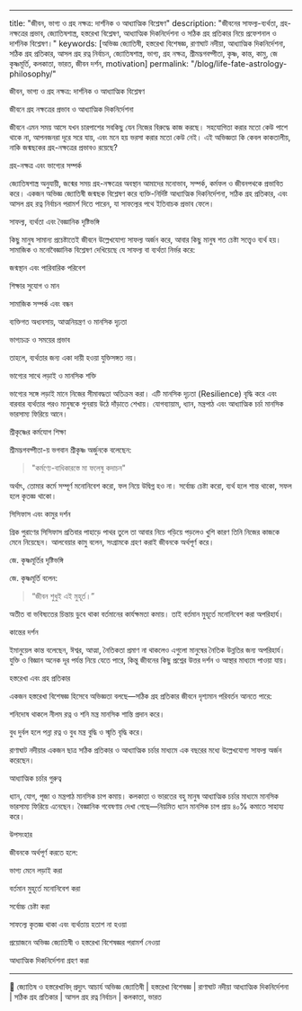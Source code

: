 
---

title: "জীবন, ভাগ্য ও গ্রহ নক্ষত্র: দার্শনিক ও আধ্যাত্মিক বিশ্লেষণ" description: "জীবনের সাফল্য-ব্যর্থতা, গ্রহ-নক্ষত্রের প্রভাব, জ্যোতিষশাস্ত্র, হস্তরেখা বিশ্লেষণ, আধ্যাত্মিক দিকনির্দেশনা ও সঠিক গ্রহ প্রতিকার নিয়ে প্রফেশনাল ও দার্শনিক বিশ্লেষণ।" keywords: [অভিজ্ঞ জ্যোতিষী, হস্তরেখা বিশেষজ্ঞ, রাণাঘাট নদীয়া, আধ্যাত্মিক দিকনির্দেশনা, সঠিক গ্রহ প্রতিকার, আসল গ্রহ রত্ন নির্বাচন, জ্যোতিষশাস্ত্র, ভাগ্য, গ্রহ নক্ষত্র, শ্রীমদ্ভগবদ্গীতা, কৃষ্ণ, কান্ত, কামু, জে কৃষ্ণমূর্তি, কলকাতা, ভারত, জীবন দর্শন, motivation] permalink: "/blog/life-fate-astrology-philosophy/"

জীবন, ভাগ্য ও গ্রহ নক্ষত্র: দার্শনিক ও আধ্যাত্মিক বিশ্লেষণ

জীবনে গ্রহ নক্ষত্রের প্রভাব ও আধ্যাত্মিক দিকনির্দেশনা

জীবনে এমন সময় আসে যখন চারপাশের সবকিছু যেন নিজের বিরুদ্ধে কাজ করছে। সহযোগিতা করার মতো কেউ পাশে থাকে না, আপনজনরা দূরে সরে যায়, এবং মনে হয় ভরসা করার মতো কেউ নেই। এই অভিজ্ঞতা কি কেবল কাকতালীয়, নাকি জন্মছকের গ্রহ-নক্ষত্রের প্রভাবও রয়েছে?

গ্রহ-নক্ষত্র এবং ভাগ্যের সম্পর্ক

জ্যোতিষশাস্ত্র অনুযায়ী, জন্মের সময় গ্রহ-নক্ষত্রের অবস্থান আমাদের মনোভাব, সম্পর্ক, কর্মফল ও জীবনপথকে প্রভাবিত করে। একজন অভিজ্ঞ জ্যোতিষী জন্মছক বিশ্লেষণ করে ব্যক্তি-নির্দিষ্ট আধ্যাত্মিক দিকনির্দেশনা, সঠিক গ্রহ প্রতিকার, এবং আসল গ্রহ রত্ন নির্বাচন পরামর্শ দিতে পারেন, যা সাফল্যের পথে ইতিবাচক প্রভাব ফেলে।

সাফল্য, ব্যর্থতা এবং বৈজ্ঞানিক দৃষ্টিভঙ্গি

কিছু মানুষ সামান্য প্রচেষ্টাতেই জীবনে উল্লেখযোগ্য সাফল্য অর্জন করে, আবার কিছু মানুষ শত চেষ্টা সত্ত্বেও ব্যর্থ হয়। সামাজিক ও মনোবৈজ্ঞানিক বিশ্লেষণ দেখিয়েছে যে সাফল্য বা ব্যর্থতা নির্ভর করে:

জন্মস্থান এবং পারিবারিক পরিবেশ

শিক্ষার সুযোগ ও মান

সামাজিক সম্পর্ক এবং বন্ধন

ব্যক্তিগত অধ্যবসায়, আত্মনিয়ন্ত্রণ ও মানসিক দৃঢ়তা

ভাগ্যচক্র ও সময়ের প্রভাব


তাহলে, ব্যর্থতার জন্য একা দায়ী হওয়া যুক্তিসঙ্গত নয়।

ভাগ্যের সাথে লড়াই ও মানসিক শক্তি

ভাগ্যের সঙ্গে লড়াই মানে নিজের সীমাবদ্ধতা অতিক্রম করা। এটি মানসিক দৃঢ়তা (Resilience) বৃদ্ধি করে এবং বারবার ব্যর্থতার পরও মানুষকে পুনরায় উঠে দাঁড়াতে শেখায়। যোগব্যায়াম, ধ্যান, মন্ত্রপাঠ এবং আধ্যাত্মিক চর্চা মানসিক ভারসাম্য ফিরিয়ে আনে।

শ্রীকৃষ্ণের কর্মযোগ শিক্ষা

শ্রীমদ্ভগবদ্গীতা-য় ভগবান শ্রীকৃষ্ণ অর্জুনকে বলেছেন:

> "কর্মণ্যে-বাধিকারস্তে মা ফলেষু কদাচন"



অর্থাৎ, তোমার কর্মে সম্পূর্ণ মনোনিবেশ করো, ফল নিয়ে উদ্বিগ্ন হও না। সর্বোচ্চ চেষ্টা করো, ব্যর্থ হলে শান্ত থাকো, সফল হলে কৃতজ্ঞ থাকো।

সিসিফাস এবং কামুর দর্শন

গ্রিক পুরাণের সিসিফাস প্রতিবার পাহাড়ে পাথর তুলে তা আবার নিচে গড়িয়ে পড়লেও খুশি কারণ তিনি নিজের কাজকে মেনে নিয়েছেন। আলবেয়ার কামু বলেন, সংগ্রামকে গ্রহণ করাই জীবনকে অর্থপূর্ণ করে।

জে. কৃষ্ণমূর্তির দৃষ্টিভঙ্গি

জে. কৃষ্ণমূর্তি বলেন:

> “জীবন শুধুই এই মুহূর্ত।”



অতীত বা ভবিষ্যতের চিন্তায় ডুবে থাকা বর্তমানের কার্যক্ষমতা কমায়। তাই বর্তমান মুহূর্তে মনোনিবেশ করা অপরিহার্য।

কান্তের দর্শন

ইমানুয়েল কান্ত বলেছেন, ঈশ্বর, আত্মা, নৈতিকতা প্রমাণ না থাকলেও এগুলো মানুষের নৈতিক উন্নতির জন্য অপরিহার্য। যুক্তি ও বিজ্ঞান অনেক দূর পর্যন্ত নিয়ে যেতে পারে, কিন্তু জীবনের কিছু প্রশ্নের উত্তর দর্শন ও আস্থার মাধ্যমে পাওয়া যায়।

হস্তরেখা এবং গ্রহ প্রতিকার

একজন হস্তরেখা বিশেষজ্ঞ হিসেবে অভিজ্ঞতা বলছে—সঠিক গ্রহ প্রতিকার জীবনে দৃশ্যমান পরিবর্তন আনতে পারে:

শনিদোষ থাকলে নীলম রত্ন ও শনি মন্ত্র মানসিক শান্তি প্রদান করে।

বুধ দুর্বল হলে পন্না রত্ন ও বুধ মন্ত্র বুদ্ধি ও স্মৃতি বৃদ্ধি করে।


রাণাঘাট নদীয়ার একজন ছাত্র সঠিক প্রতিকার ও আধ্যাত্মিক চর্চার মাধ্যমে এক বছরের মধ্যে উল্লেখযোগ্য সাফল্য অর্জন করেছেন।

আধ্যাত্মিক চর্চার গুরুত্ব

ধ্যান, যোগ, পূজা ও মন্ত্রপাঠ মানসিক চাপ কমায়। কলকাতা ও ভারতের বহু মানুষ আধ্যাত্মিক চর্চার মাধ্যমে মানসিক ভারসাম্য ফিরিয়ে এনেছেন। বৈজ্ঞানিক গবেষণায় দেখা গেছে—নিয়মিত ধ্যান মানসিক চাপ প্রায় ৪০% কমাতে সাহায্য করে।

উপসংহার

জীবনকে অর্থপূর্ণ করতে হলে:

ভাগ্য মেনে লড়াই করা

বর্তমান মুহূর্তে মনোনিবেশ করা

সর্বোচ্চ চেষ্টা করা

সাফল্যে কৃতজ্ঞ থাকা এবং ব্যর্থতায় হতাশ না হওয়া

প্রয়োজনে অভিজ্ঞ জ্যোতিষী ও হস্তরেখা বিশেষজ্ঞর পরামর্শ নেওয়া

আধ্যাত্মিক দিকনির্দেশনা গ্রহণ করা



---

🙏 জ্যোতিষ ও হস্তরেখাবিদ্ প্রদ্যুৎ আচার্য
অভিজ্ঞ জ্যোতিষী | হস্তরেখা বিশেষজ্ঞ | রাণাঘাট নদীয়া
আধ্যাত্মিক দিকনির্দেশনা | সঠিক গ্রহ প্রতিকার | আসল গ্রহ রত্ন নির্বাচন | কলকাতা, ভারত

